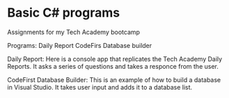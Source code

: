 # Basic C# programs 
Assignments for my Tech Academy bootcamp

Programs:
Daily Report
CodeFirs Database builder

Daily Report:
Here is a console app that replicates the Tech Academy Daily Reports. It asks a series of questions and takes a responce from the user.

CodeFirst Database Builder:
This is an example of how to build a database in Visual Studio.  It takes user input and adds it to a database list.

